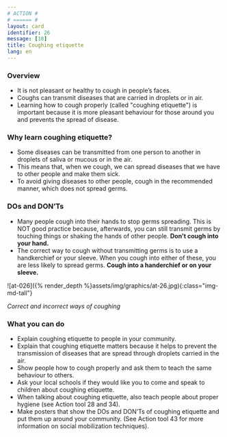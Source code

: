 ```yaml
---
# ACTION #
# ====== #
layout: card
identifier: 26
message: [18]
title: Coughing etiquette
lang: en
---
```


### Overview

- It is not pleasant or healthy to cough in people’s faces.
- Coughs can transmit diseases that are carried in droplets or in air.
- Learning how to cough properly (called "coughing etiquette") is important because it is more pleasant behaviour for those around you and prevents the spread of disease.

### Why learn coughing etiquette?

- Some diseases can be transmitted from one person to another in droplets of saliva or mucous or in the air.
- This means that, when we cough, we can spread diseases that we have to other people and make them sick.
- To avoid giving diseases to other people, cough in the recommended manner, which does not spread germs.

### DOs and DON’Ts

-	Many people cough into their hands to stop germs spreading. This is NOT good practice because, afterwards, you can still transmit germs by touching things or shaking the hands of other people. **Don't cough into your hand.**
-	The correct way to cough without transmitting germs is to use a handkerchief or your sleeve. When you cough into either of these, you are less likely to spread germs. **Cough into a handerchief or on your sleeve.**

![at-026]({% render_depth %}assets/img/graphics/at-26.jpg){:class="img-md-tall"}

*Correct and incorrect ways of coughing*

### What you can do

- Explain coughing etiquette to people in your community.
- Explain that coughing etiquette matters because it helps to prevent the transmission of diseases that are spread through droplets carried in the air.
- Show people how to cough properly and ask them to teach the same behaviour to others.
- Ask your local schools if they would like you to come and speak to children about coughing etiquette.
- When talking about coughing etiquette, also teach people about proper hygiene (see Action tool 28<a class="crosslink" href="{% render_depth %}{% render_link action|28 %}"><i class="fas fa-external-link-alt" aria-hidden="true"></i></a> and 34<a class="crosslink" href="{% render_depth %}{% render_link action|34 %}"><i class="fas fa-external-link-alt" aria-hidden="true"></i></a>).
- Make posters that show the DOs and DON’Ts of coughing etiquette and put them up around your community. (See Action tool 43<a class="crosslink" href="{% render_depth %}{% render_link action|43 %}"><i class="fas fa-external-link-alt" aria-hidden="true"></i></a> for more information on social mobilization techniques).
